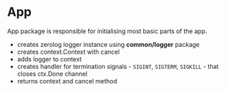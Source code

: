 # App
App package is responsible for initialising most basic parts of the app.
- creates zerolog logger instance using __common/logger__ package
- creates context.Context with cancel
- adds logger to context
- creates handler for termination signals - `SIGINT`, `SIGTERM`, `SIGKILL` - that closes ctx.Done channel
- returns context and cancel method



